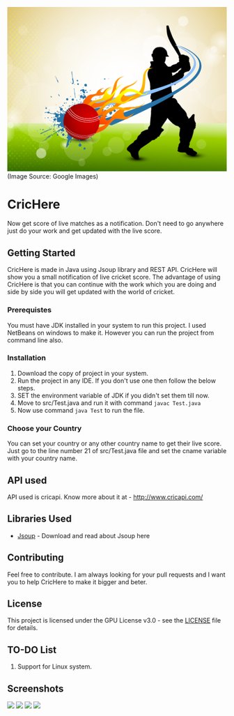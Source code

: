 ![](images/cricimage1.jpg?raw=true)
(Image Source: Google Images)

# CricHere
Now get score of live matches as a notification. Don't need to go anywhere just do your work and get updated with the live score.

## Getting Started
CricHere is made in Java using Jsoup library and REST API. CricHere will show you a small notification of live cricket score. The advantage of using CricHere is that you can continue with the work which you are doing and side by side you will get updated with the world of cricket. 

### Prerequistes
You must have JDK installed in your system to run this project. I used NetBeans on windows to make it. However you can run the project from command line also.

### Installation
1. Download the copy of project in your system.
2. Run the project in any IDE. If you don't use one then follow the below steps.
2. SET the environment variable of JDK if you didn't set them till now.
3. Move to src/Test.java and run it with command 
`javac Test.java`
4. Now use command
`java Test`
to run the file.

### Choose your Country
You can set your country or any other country name to get their live score. Just go to the line number 21 of src/Test.java file and set the cname variable with your country name. 

## API used
API used is cricapi. Know more about it at - http://www.cricapi.com/

## Libraries Used
* [Jsoup](https://jsoup.org/download) - Download and read about Jsoup here

## Contributing
Feel free to contribute. I am always looking for your pull requests and I want you to help CricHere to make it bigger and beter.

## License
This project is licensed under the GPU License v3.0 - see the [LICENSE](LICENSE) file for details.

## TO-DO List
1. Support for Linux system.

## Screenshots
![](images/toolbar-image.jpg?raw=true)
![](images/desktop1.jpg?raw=true)
![](images/toolbar2.jpg?raw=true)
![](images/desktop3.jpg?raw=true)
